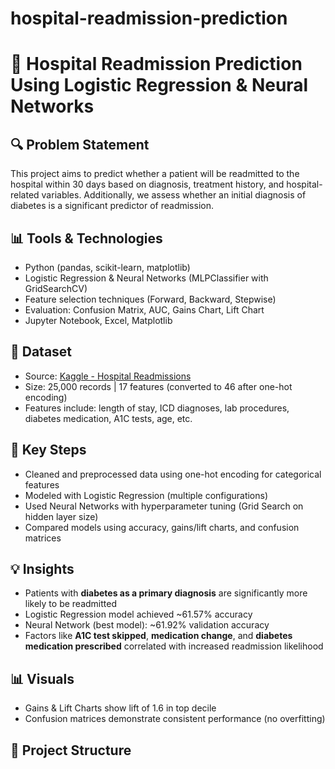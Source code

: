 # hospital-readmission-prediction

# 🏥 Hospital Readmission Prediction Using Logistic Regression & Neural Networks

## 🔍 Problem Statement
This project aims to predict whether a patient will be readmitted to the hospital within 30 days based on diagnosis, treatment history, and hospital-related variables. Additionally, we assess whether an initial diagnosis of diabetes is a significant predictor of readmission.

## 📊 Tools & Technologies
- Python (pandas, scikit-learn, matplotlib)
- Logistic Regression & Neural Networks (MLPClassifier with GridSearchCV)
- Feature selection techniques (Forward, Backward, Stepwise)
- Evaluation: Confusion Matrix, AUC, Gains Chart, Lift Chart
- Jupyter Notebook, Excel, Matplotlib

## 🧬 Dataset
- Source: [Kaggle - Hospital Readmissions](https://www.kaggle.com/datasets/dubradave/hospital-readmissions/data)
- Size: 25,000 records | 17 features (converted to 46 after one-hot encoding)
- Features include: length of stay, ICD diagnoses, lab procedures, diabetes medication, A1C tests, age, etc.

## 🔢 Key Steps
- Cleaned and preprocessed data using one-hot encoding for categorical features
- Modeled with Logistic Regression (multiple configurations)
- Used Neural Networks with hyperparameter tuning (Grid Search on hidden layer size)
- Compared models using accuracy, gains/lift charts, and confusion matrices

## 💡 Insights
- Patients with **diabetes as a primary diagnosis** are significantly more likely to be readmitted
- Logistic Regression model achieved ~61.57% accuracy
- Neural Network (best model): ~61.92% validation accuracy
- Factors like **A1C test skipped**, **medication change**, and **diabetes medication prescribed** correlated with increased readmission likelihood

## 📊 Visuals
- Gains & Lift Charts show lift of 1.6 in top decile
- Confusion matrices demonstrate consistent performance (no overfitting)

## 📁 Project Structure
